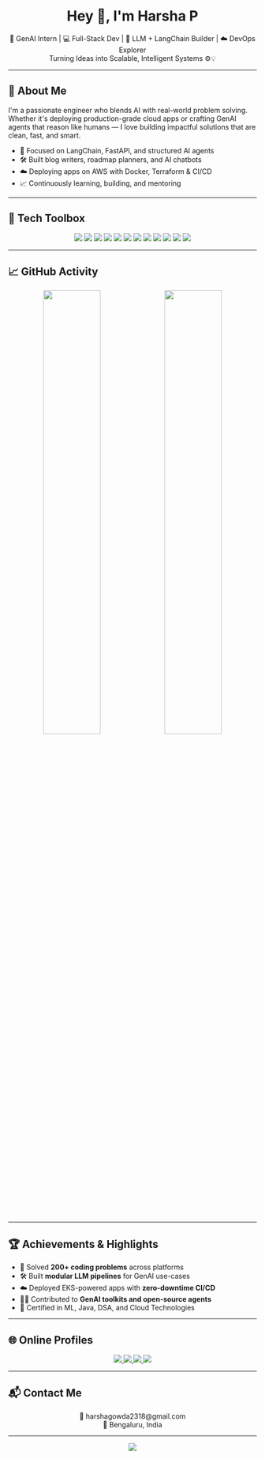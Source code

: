 <h1 align="center">Hey 👋, I'm Harsha P</h1>

<p align="center">
  🚀 GenAI Intern | 💻 Full-Stack Dev | 🧠 LLM + LangChain Builder | ☁️ DevOps Explorer  
  <br/>Turning Ideas into Scalable, Intelligent Systems ⚙️💡
</p>

---

## 🌟 About Me

I'm a passionate engineer who blends AI with real-world problem solving. Whether it's deploying production-grade cloud apps or crafting GenAI agents that reason like humans — I love building impactful solutions that are clean, fast, and smart.

- 🧠 Focused on LangChain, FastAPI, and structured AI agents  
- 🛠 Built blog writers, roadmap planners, and AI chatbots  
- ☁️ Deploying apps on AWS with Docker, Terraform & CI/CD  
- 📈 Continuously learning, building, and mentoring

---

## 🚀 Tech Toolbox

<p align="center">
  <img src="https://img.shields.io/badge/Python-3670A0?style=for-the-badge&logo=python&logoColor=white"/>
  <img src="https://img.shields.io/badge/FastAPI-005571?style=for-the-badge&logo=fastapi"/>
  <img src="https://img.shields.io/badge/LangChain-006400?style=for-the-badge"/>
  <img src="https://img.shields.io/badge/Gemini-4285F4?style=for-the-badge"/>
  <img src="https://img.shields.io/badge/React-20232A?style=for-the-badge&logo=react&logoColor=61DAFB"/>
  <img src="https://img.shields.io/badge/Next.js-000000?style=for-the-badge&logo=nextdotjs"/>
  <img src="https://img.shields.io/badge/Node.js-339933?style=for-the-badge&logo=node.js&logoColor=white"/>
  <img src="https://img.shields.io/badge/PostgreSQL-316192?style=for-the-badge&logo=postgresql&logoColor=white"/>
  <img src="https://img.shields.io/badge/MongoDB-47A248?style=for-the-badge&logo=mongodb&logoColor=white"/>
  <img src="https://img.shields.io/badge/Docker-2496ED?style=for-the-badge&logo=docker&logoColor=white"/>
  <img src="https://img.shields.io/badge/Terraform-7B42BC?style=for-the-badge&logo=terraform"/>
  <img src="https://img.shields.io/badge/AWS-FF9900?style=for-the-badge&logo=amazonaws&logoColor=white"/>
</p>

---

## 📈 GitHub Activity

<p align="center">
  <img src="https://github-readme-stats.vercel.app/api?username=Harsha2318&show_icons=true&theme=tokyonight&hide_border=true" width="48%" />
  <img src="https://github-readme-stats.vercel.app/api/top-langs/?username=Harsha2318&layout=compact&theme=tokyonight&hide_border=true" width="48%" />
</p>

---

## 🏆 Achievements & Highlights

- 🧩 Solved **200+ coding problems** across platforms  
- 🛠 Built **modular LLM pipelines** for GenAI use-cases  
- ☁️ Deployed EKS-powered apps with **zero-downtime CI/CD**  
- 🧑‍🏫 Contributed to **GenAI toolkits and open-source agents**  
- 🥇 Certified in ML, Java, DSA, and Cloud Technologies

---

## 🌐 Online Profiles

<p align="center">
  <a href="https://leetcode.com/u/Harsha2318/">
    <img src="https://img.shields.io/badge/LeetCode-FFA116?style=for-the-badge&logo=leetcode&logoColor=black"/>
  </a>
  <a href="https://www.geeksforgeeks.org/user/harsha2318/">
    <img src="https://img.shields.io/badge/GFG-1F8A70?style=for-the-badge&logo=geeksforgeeks&logoColor=white"/>
  </a>
  <a href="https://www.linkedin.com/in/harsha-p-b02775250/">
    <img src="https://img.shields.io/badge/LinkedIn-0077B5?style=for-the-badge&logo=linkedin&logoColor=white"/>
  </a>
  <a href="https://github.com/Harsha2318">
    <img src="https://img.shields.io/badge/GitHub-181717?style=for-the-badge&logo=github&logoColor=white"/>
  </a>
</p>

---

## 📬 Contact Me

<p align="center">
  📧 harshagowda2318@gmail.com <br/>
  📍 Bengaluru, India
</p>

---

<p align="center">
  <img src="https://readme-typing-svg.herokuapp.com?font=Fira+Code&size=22&pause=1000&center=true&vCenter=true&width=600&lines=Turning+Ideas+into+Impactful+AI+Tools;Deploying+Cloud-Ready+Solutions;Writing+Clean%2C+Scalable+Code;Let%27s+Build+Something+Great+Together!"/>
</p>
